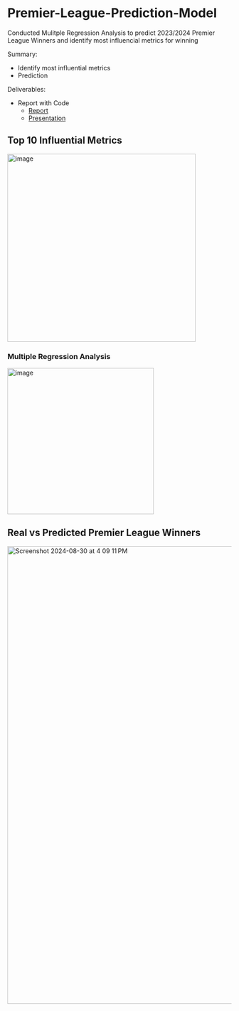 # Premier-League-Prediction-Model
Conducted Mulitple Regression Analysis to predict 2023/2024 Premier League Winners and identify most influencial metrics for winning

Summary:
- Identify most influential metrics
- Prediction

Deliverables:
- Report with Code
  - [Report](https://github.com/Brianwitarsa/Premier-League-Prediction-Model/blob/main/R%20for%20data%20science%20report.pdf)
  - [Presentation](https://github.com/Brianwitarsa/Premier-League-Prediction-Model/blob/main/Analysis%20on%20English%20Premier%20League.pdf)
 

<h2>Top 10 Influential Metrics</h2>
<img width="423" alt="image" src="https://github.com/user-attachments/assets/b55e5159-b7fb-49e1-85da-c070501b34f3">
<h3>Multiple Regression Analysis</h3>
<img width="329" alt="image" src="https://github.com/user-attachments/assets/df944f88-a04d-4cfe-ab5c-992593a30cae">


<h2>Real vs Predicted Premier League Winners</h2>
<img width="1030" alt="Screenshot 2024-08-30 at 4 09 11 PM" src="https://github.com/user-attachments/assets/220b232f-f27a-44f7-b6dc-799d271bde1b">
